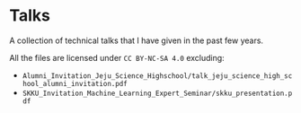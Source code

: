 # Talks
A collection of technical talks that I have given in the past few years.

All the files are licensed under `CC BY-NC-SA 4.0` excluding:

- `Alumni_Invitation_Jeju_Science_Highschool/talk_jeju_science_high_school_alumni_invitation.pdf`
- `SKKU_Invitation_Machine_Learning_Expert_Seminar/skku_presentation.pdf`
